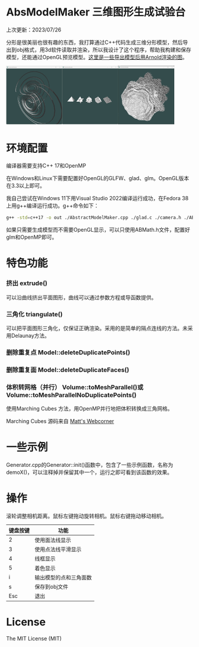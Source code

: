 # AbsModelMaker 三维图形生成试验台

上次更新：2023/07/26

分形是很美丽也很有趣的东西，我打算通过C++代码生成三维分形模型，然后导出到obj格式，用3d软件读取并渲染，所以我设计了这个程序，帮助我构建和保存模型，还能通过OpenGL预览模型。[这里是一些导出模型后用Arnold渲染的图](https://mariocanfly.cgsociety.org/fractals)。

<img src="./img/Screenshot 2023-07-13 150551.jpg" alt="Screenshot 2023-07-13 150551" width="30%"/><img src="./img/Screenshot 2023-07-13 151149.jpg" alt="Screenshot 2023-07-13 151149" width="30%"/><img src="./img/Screenshot 2023-07-26 182648.jpg" alt="Screenshot 2023-07-26 182648" width="30%"/>

# 环境配置  

编译器需要支持C++ 17和OpenMP

在Windows和Linux下需要配置好OpenGL的GLFW、glad、glm。OpenGL版本在3.3以上即可。

我自己尝试在Windows 11下用Visual Studio 2022编译运行成功，在Fedora 38上用g++编译运行成功。g++命令如下：

```sh
g++ -std=c++17 -o out ./AbstractModelMaker.cpp ./glad.c ./camera.h ./ABMath.h ./Generator.cpp ./Generator.h -lglfw3 -lGL -lm -lXrandr -lXi -lX11 -lpthread -ldl -lXinerama -lXcursor -fopenmp
```

如果只需要生成模型而不需要OpenGL显示，可以只使用ABMath.h文件，配置好glm和OpenMP即可。

# 特色功能

### 挤出 extrude()

可以沿曲线挤出平面图形，曲线可以通过参数方程或导函数提供。

### 三角化 triangulate()

可以把平面图形三角化，仅保证正确渲染。采用的是简单的隔点连线的方法。未采用Delaunay方法。

### 删除重复点 Model::deleteDuplicatePoints()

### 删除重复面 Model::deleteDuplicateFaces()

### 体积转网格（并行） Volume::toMeshParallel()或 Volume::toMeshParallelNoDuplicatePoints()

使用Marching Cubes 方法，用OpenMP并行地把体积转换成三角网格。

Marching Cubes 源码来自 [Matt's Webcorner](https://graphics.stanford.edu/~mdfisher/MarchingCubes.html)

# 一些示例

Generator.cpp的Generator::init()函数中，包含了一些示例函数，名称为demoX()，可以注释掉并保留其中一个，运行之即可看到该函数的效果。



# 操作

滚轮调整相机距离。鼠标左键拖动旋转相机。鼠标右键拖动移动相机。

| 键盘按键 | 功能                   |
| -------- | ---------------------- |
| 2        | 使用面法线显示         |
| 3        | 使用点法线平滑显示     |
| 4        | 线框显示               |
| 5        | 着色显示               |
| i        | 输出模型的点和三角面数 |
| s        | 保存到obj文件          |
| Esc      | 退出                   |

# License

The MIT License (MIT)
